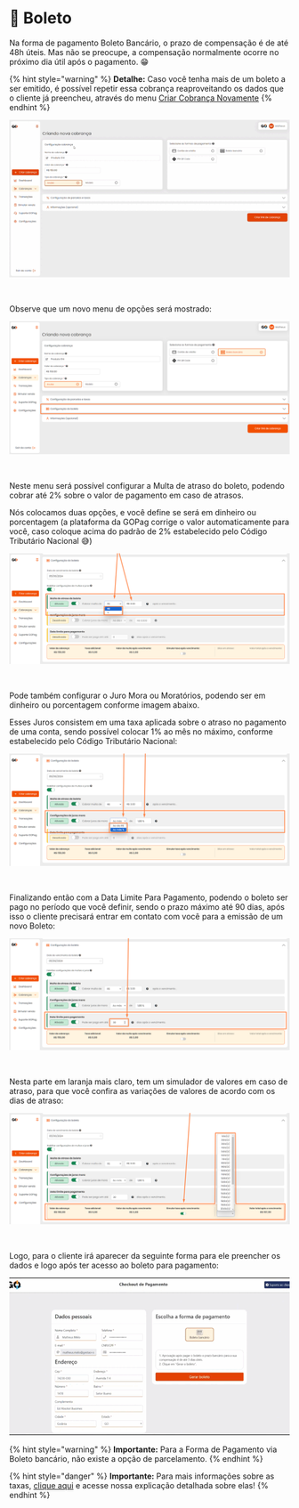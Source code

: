 # 📄 Boleto

Na forma de pagamento Boleto Bancário, o prazo de compensação é de até 48h úteis. Mas não se preocupe, a compensação normalmente ocorre no próximo dia útil após o pagamento. 😁


{% hint style="warning" %}
**Detalhe:**  Caso você tenha mais de um boleto a ser emitido, é possível repetir essa cobrança reaproveitando os dados que o cliente já preencheu, através do menu [Criar Cobrança Novamente](https://docs.gopag.com.br/criar_cobranca/link_cobranca)
{% endhint %}


![](/assets/prints/criar_cobranca_formas_pagamento_boleto_1.gif)

<br>

<p>Observe que um novo menu de opções será mostrado:</p>

![](/assets/prints/criar_cobranca_formas_pagamento_boleto_2.png)

<br>

Neste menu será possível configurar a Multa de atraso do boleto, podendo cobrar até 2% sobre o valor de pagamento em caso de atrasos. 

Nós colocamos duas opções, e você define se será em dinheiro ou porcentagem (a plataforma da GOPag corrige o valor automaticamente para você, caso coloque acima do padrão de 2% estabelecido pelo Código Tributário Nacional 😅)

![](/assets/prints/criar_cobranca_formas_pagamento_boleto_3.png)

<br>

Pode também configurar o Juro Mora ou Moratórios, podendo ser em dinheiro ou porcentagem conforme imagem abaixo. 

Esses Juros consistem em uma taxa aplicada sobre o atraso no pagamento de uma conta, sendo possível colocar 1% ao mês no máximo, conforme estabelecido pelo Código Tributário Nacional:

![](/assets/prints/criar_cobranca_formas_pagamento_boleto_4.png)

<br>

Finalizando então com a Data Limite Para Pagamento, podendo o boleto ser pago no período que você definir, sendo o prazo máximo até 90 dias, após isso o cliente precisará entrar em contato com você para a emissão de um novo Boleto:

![](/assets/prints/criar_cobranca_formas_pagamento_boleto_5.png)

<br>

Nesta parte em laranja mais claro, tem um simulador de valores em caso de atraso, para que você confira as variações de valores de acordo com os dias de atraso:

![](/assets/prints/criar_cobranca_formas_pagamento_boleto_6.png)

<br>

Logo, para o cliente irá aparecer da seguinte forma para ele preencher os dados e logo após ter acesso ao boleto para pagamento:

![](/assets/prints/criar_cobranca_formas_pagamento_boleto__7.gif)

{% hint style="warning" %}
**Importante:**  Para a Forma de Pagamento via Boleto bancário, não existe a opção de parcelamento.
{% endhint %}

{% hint style="danger" %}
**Importante:**  Para mais informações sobre as taxas, [clique aqui](https://docs.gopag.com.br/simular_venda) e acesse nossa explicação detalhada sobre elas!
{% endhint %}